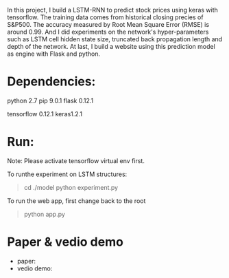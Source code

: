 In this project, I build a LSTM-RNN to predict stock prices using keras with tensorflow. The training data comes from historical closing precies of S&P500. The accuracy measured by Root Mean Square Error (RMSE) is around 0.99. And I did experiments on the network's hyper-parameters such as LSTM cell hidden state size, truncated back propagation length and depth of the network.
At last, I build a website using this prediction model as engine with Flask and python.

# Dependencies:
python 2.7
pip 9.0.1
flask 0.12.1

tensorflow 0.12.1
keras1.2.1

# Run:
Note: Please activate tensorflow virtual env first.

To runthe experiment on LSTM structures:
> cd ./model
> python experiment.py

To run the web app, first change back to the root
> python app.py

# Paper & vedio demo
* paper: 
* vedio demo: 



